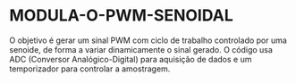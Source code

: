 # MODULA-O-PWM-SENOIDAL
 O objetivo é gerar um sinal PWM com ciclo de trabalho controlado por uma senoide, de forma a variar dinamicamente o sinal gerado. O código usa ADC (Conversor Analógico-Digital) para aquisição de dados e um temporizador para controlar a amostragem.
